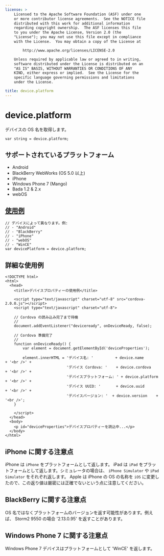 ```yaml
---
license: >
    Licensed to the Apache Software Foundation (ASF) under one
    or more contributor license agreements.  See the NOTICE file
    distributed with this work for additional information
    regarding copyright ownership.  The ASF licenses this file
    to you under the Apache License, Version 2.0 (the
    "License"); you may not use this file except in compliance
    with the License.  You may obtain a copy of the License at

        http://www.apache.org/licenses/LICENSE-2.0

    Unless required by applicable law or agreed to in writing,
    software distributed under the License is distributed on an
    "AS IS" BASIS, WITHOUT WARRANTIES OR CONDITIONS OF ANY
    KIND, either express or implied.  See the License for the
    specific language governing permissions and limitations
    under the License.

title: device.platform
---
```


device.platform
===============

デバイスの OS 名を取得します。

    var string = device.platform;

サポートされているプラットフォーム
-------------------

- Android
- BlackBerry WebWorks (OS 5.0 以上)
- iPhone
- Windows Phone 7 (Mango)
- Bada 1.2 & 2.x
- webOS

[使用例](../storage/storage.opendatabase.html)
-------------

    // デバイスによって異なります。例:
    // - "Android"
    // - "BlackBerry"
    // - "iPhone"
    // - "webOS"
    // - "WinCE"
    var devicePlatform = device.platform;

詳細な使用例
------------

    <!DOCTYPE html>
    <html>
      <head>
        <title>デバイスプロパティーの使用例</title>

        <script type="text/javascript" charset="utf-8" src="cordova-2.0.0.js"></script>
        <script type="text/javascript" charset="utf-8">

        // Cordova の読み込み完了まで待機
        //
        document.addEventListener("deviceready", onDeviceReady, false);

        // Cordova 準備完了
        //
        function onDeviceReady() {
            var element = document.getElementById('deviceProperties');

            element.innerHTML = 'デバイス名: '          + device.name       + '<br />' +
                                'デバイス Cordova: '    + device.cordova    + '<br />' +
                                'デバイスプラットフォーム: ' + device.platform + '<br />' +
                                'デバイス UUID: '       + device.uuid       + '<br />' +
                                'デバイスバージョン: '  + device.version    + '<br />';
        }

        </script>
      </head>
      <body>
        <p id="deviceProperties">デバイスプロパティーを読込中...</p>
      </body>
    </html>

iPhone に関する注意点
-------------

iPhone は `iPhone` をプラットフォームとして返します。 iPad は `iPad` をプラットフォームとして返します。シミュレータの場合は、 `iPhone Simulator` や `iPad Simulator` をそれぞれ返します。 Apple は iPhone の OS の名称を `iOS` に変更したので、この返り値は厳密には正確でないという点に注意してください。

BlackBerry に関する注意点
-----------------

OS 名ではなくプラットフォームのバージョンを返す可能性があります。例えば、 Storm2 9550 の場合 '2.13.0.95' を返すことがあります。

Windows Phone 7 に関する注意点
-----------------

Windows Phone 7 デバイスはプラットフォームとして 'WinCE' を返します。
